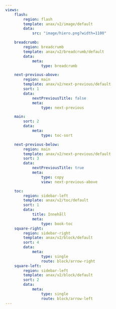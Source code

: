 ```yaml
---
views:
    flash:
        region: flash
        template: anax/v2/image/default
        data:
            src: "image/hiero.png?width=1100"

    breadcrumb:
        region: breadcrumb
        template: anax/v2/breadcrumb/default
        data:
            meta:
                type: breadcrumb

    next-previous-above:
        region: main
        template: anax/v2/next-previous/default
        sort: 1
        data:
            nextPreviousTitle: false
            meta:
                type: next-previous

    main:
        sort: 2
        data:
            meta:
                type: toc-sort

    next-previous-below:
        region: main
        template: anax/v2/next-previous/default
        sort: 3
        data:
            nextPreviousTitle: true
            meta:
                type: copy
                view: next-previous-above

    toc:
        region: sidebar-left
        template: anax/v2/toc/default
        sort: 1
        data:
            title: Innehåll
            meta:
                type: book-toc
    square-right:
        region: sidebar-right
        template: anax/v2/block/default
        sort: 4
        data:
            meta:
                type: single
                route: block/arrow-right
    square-left:
        region: sidebar-left
        template: anax/v2/block/default
        sort: 2
        data:
            meta:
                type: single
                route: block/arrow-left
---
```

